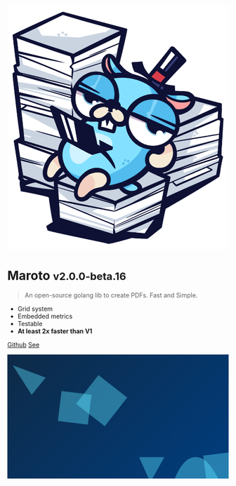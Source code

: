 ![logo](assets/images/logo.png)

# Maroto <small>v2.0.0-beta.16</small>

> An open-source golang lib to create PDFs. Fast and Simple.

* Grid system
* Embedded metrics
* Testable
* **At least 2x faster than V1**

[Github](https://github.com/johnfercher/maroto)
[See](README.md)

![](assets/images/background.svg)
